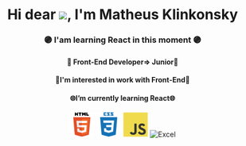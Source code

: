 <h1 align="center">Hi dear <img src="https://raw.githubusercontent.com/kaueMarques/kaueMarques/master/hi.gif" width="30px">, I'm Matheus Klinkonsky</h1>
<h3 align="center"> 🟣 I'am learning React in this moment 🟣 </h3>
<h4 align="center">👾 Front-End Developer=> Junior👾</h4>
<h4 align="center">🌌I'm interested in work with Front-End🌌 </h4>
<h4 align="center">🌐I’m currently learning <strong>React</strong>🌐</h4>

<p align="center">
<img src="https://raw.githubusercontent.com/devicons/devicon/master/icons/html5/html5-original-wordmark.svg" alt="html5"  width="50" height="50"/>
<img src="https://raw.githubusercontent.com/devicons/devicon/master/icons/css3/css3-plain-wordmark.svg" alt="css3"  width="50" height="50"/>
<img src="https://raw.githubusercontent.com/devicons/devicon/master/icons/javascript/javascript-original.svg" alt="javascript" width="50" height="50"/>
<img src="https://img.icons8.com/color/50/000000/microsoft-excel-2019--v1.png" alt="Excel" width="50" height="50"/>
</p>
